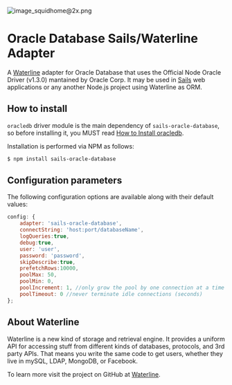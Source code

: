 ![image_squidhome@2x.png](http://i.imgur.com/RIvu9.png)

# Oracle Database Sails/Waterline Adapter

A [Waterline](https://github.com/balderdashy/waterline) adapter for Oracle Database that uses the Official Node Oracle Driver (v1.3.0) mantained by Oracle Corp.  It may be used in [Sails](https://github.com/balderdashy/sails) web applications or any another Node.js project using Waterline as ORM.

## How to install

`oracledb` driver module is the main dependency of `sails-oracle-database`, so before installing it, you MUST read [How to Install oracledb](https://github.com/oracle/node-oracledb/blob/master/INSTALL.md).

Installation is performed via NPM as follows:

```bash
$ npm install sails-oracle-database
```

## Configuration parameters

The following configuration options are available along with their default values:

```javascript
config: {
    adapter: 'sails-oracle-database',
    connectString: 'host:port/databaseName',
    logQueries:true,
    debug:true,
    user: 'user',
    password: 'password',
    skipDescribe:true,
    prefetchRows:10000,
    poolMax: 50,
    poolMin: 0,
    poolIncrement: 1, //only grow the pool by one connection at a time
    poolTimeout: 0 //never terminate idle connections (seconds)
};
```

## About Waterline

Waterline is a new kind of storage and retrieval engine. It provides a uniform API for accessing stuff from different kinds of databases, protocols, and 3rd party APIs.  That means you write the same code to get users, whether they live in mySQL, LDAP, MongoDB, or Facebook.

To learn more visit the project on GitHub at [Waterline](https://github.com/balderdashy/waterline).
